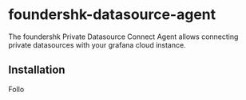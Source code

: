 # foundershk-datasource-agent

The foundershk Private Datasource Connect Agent allows connecting private datasources with your grafana cloud instance.

## Installation

Follo